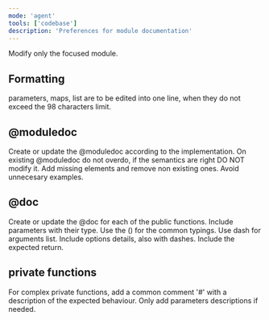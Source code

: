 ```yaml
---
mode: 'agent'
tools: ['codebase']
description: 'Preferences for module documentation'
---
```

Modify only the focused module.

## Formatting
parameters, maps, list are to be edited into one line, when they do not exceed the 98 characters limit.

## @moduledoc
Create or update the @moduledoc according to the implementation.
On existing @moduledoc do not overdo, if the semantics are right DO NOT modify it.
Add missing elements and remove non existing ones.
Avoid unnecesary examples.

## @doc
Create or update the @doc for each of the public functions.
Include parameters with their type.
Use the () for the common typings.
Use dash for arguments list.
Include options details, also with dashes.
Include the expected return.

## private functions
For complex private functions, add a common comment '#' with a description of the expected behaviour.
Only add parameters descriptions if needed.

